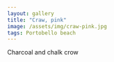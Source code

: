 ```yaml
---
layout: gallery
title: "Craw, pink"
image: /assets/img/craw-pink.jpg
tags: Portobello beach
---
```


Charcoal and chalk crow
